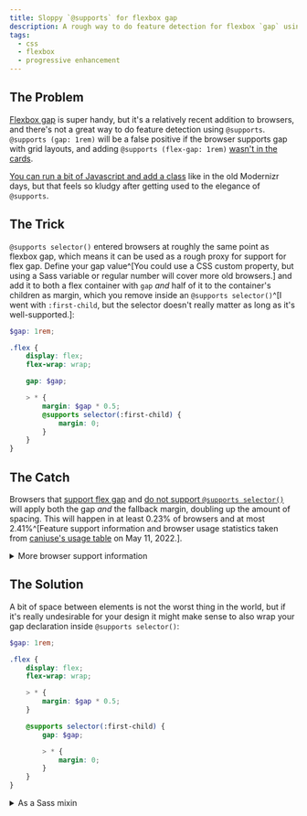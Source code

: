 ```yaml
---
title: Sloppy `@supports` for flexbox gap
description: A rough way to do feature detection for flexbox `gap` using only CSS.
tags:
  - css
  - flexbox
  - progressive enhancement
---
```


## The Problem

[Flexbox gap](https://css-tricks.com/snippets/css/a-guide-to-flexbox/#aa-gap-row-gap-column-gap) is super handy, but it's a relatively recent addition to browsers, and there's not a great way to do feature detection using `@supports`. `@supports (gap: 1rem)` will be a false positive if the browser supports gap with grid layouts, and adding `@supports (flex-gap: 1rem)` [wasn't in the cards](https://github.com/w3c/csswg-drafts/issues/3559#issuecomment-557711824).

[You can run a bit of Javascript and add a class](https://ishadeed.com/article/flexbox-gap/) like in the old Modernizr days, but that feels so kludgy after getting used to the elegance of `@supports`.

## The Trick

`@supports selector()` entered browsers at roughly the same point as flexbox gap, which means it can be used as a rough proxy for support for flex gap. Define your gap value^[You could use a CSS custom property, but using a Sass variable or regular number will cover more old browsers.] and add it to both a flex container with `gap` _and_ half of it to the container's children as margin, which you remove inside an `@supports selector()`^[I went with `:first-child`, but the selector doesn't really matter as long as it's well-supported.]:

```scss
$gap: 1rem;

.flex {
	display: flex;
	flex-wrap: wrap;

	gap: $gap;

	> * {
		margin: $gap * 0.5;
		@supports selector(:first-child) {
			margin: 0;
		}
	}
}
```

## The Catch

Browsers that [support flex gap](https://caniuse.com/flexbox-gap) and [do not support `@supports selector()`](https://caniuse.com/mdn-css_at-rules_supports_selector) will apply both the gap _and_ the fallback margin, doubling up the amount of spacing. This will happen in at least 0.23% of browsers and at most 2.41%^[Feature support information and browser usage statistics taken from [caniuse's usage table](https://caniuse.com/usage-table) on May 11, 2022.].

<details>
<summary>More browser support information</summary>

According to caniuse, it will definitely be a false negative in:

- Chrome 83 (0.13%)
- Edge 83 (0.00%, we'll call it 0.005%)
- Opera 69-72 (~0.01%)
- Samsung Internet 13 (0.09%)

Amount of definite false negatives: **0.235%**

It _might_ be a false negative in this much larger percentage of browsers, as their support for `@supports selector()` is marked as unknown:

- Opera Mini (1.08%)
- UC Browser (0.85%)
- QQ Browser (0.17%)
- Baidu Browser (0.00%, we'll call it 0.005%)
- KaiOS Browser (0.07%)

Amount of possible false negatives: **2.175%**

Largest possible amount of false negatives: **2.41%**

</details>

## The Solution

A bit of space between elements is not the worst thing in the world, but if it's really undesirable for your design it might make sense to also wrap your gap declaration inside `@supports selector()`:

```scss
$gap: 1rem;

.flex {
	display: flex;
	flex-wrap: wrap;

	> * {
		margin: $gap * 0.5;
	}

	@supports selector(:first-child) {
		gap: $gap;

		> * {
			margin: 0;
		}
	}
}
```

<details>
<summary>As a Sass mixin</summary>

```scss
@mixin flex-gap($gap: 1.25em) {
	$gap-half: calc(#{$gap} * 0.5);

	@if type-of($gap) == "number" {
		$gap-half: $gap * 0.5;
	} @else if type-of($gap) == "list" {
		$gap-half: ();
		@each $value in $gap {
			$value-half: calc(#{$value} * 0.5);
			@if type-of($value) == "number" {
				$value-half: $value * 0.5;
			}
			$gap-half: append($gap-half, $value-half);
		}
	}

	> * {
		margin: $gap-half;
	}

	@supports selector(:first-child) {
		gap: $gap;

		> * {
			margin: 0;
		}
	}
}

.gap-value-test-cases {
	@include flex-gap(1em);
	@include flex-gap(var(--gap));
	@include flex-gap(1em 0.5em);
	@include flex-gap(var(--gap-sm) 1.5em);
}
```

</details>
